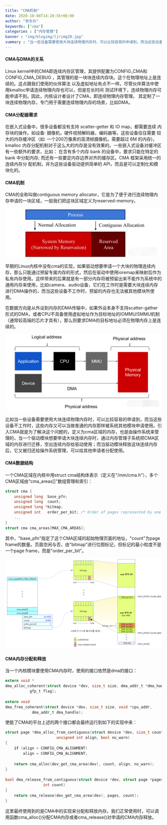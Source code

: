 ```yaml
---
title: "CMA机制"
date: 2020-10-08T14:28:55+08:00
author: "贺东升"
keywords: ["cma"]
categories : ["内存管理"]
banner : "img/blogimg/ljrimg20.jpg"
summary : "当一些设备需要使用大块连续物理内存时，可以比较容易的申请到，而当这些设备不工作时，这些内存又可以当做普通的内存那样被系统其他模块申请使用。引入CMA就是为了解决这个问题的，定义为cma区域的内存，也是由操作系统来管理的，当一个驱动模块想要申请大块连续内存时，通过内存管理子系统把CMA区域的内存进行迁移，空出连续内存给驱动使用；而当驱动模块释放这块连续内存后，它又被归还给操作系统管理，可以给其他申请者分配使用"
---
```


#### CMA与DMA的关系

Linux kernel中的CMA即连续内存区管理，其提供配置为CONFIG_CMA和CONFIG_CMA_DEBUG ，其管理的是一块块连续内存块。这个在物理地址上是连续的。这点跟我们使用的伙伴算法 以及虚拟地址有点不一样。尽管伙伴算法中使用kmalloc申请连续物理内存也可以，但是在长时间 测试环境下，连续物理内存可能申请不到。因此，内核设计者设计了CMA，即连续物理内存管理。 其定制了一块连续物理内存，专门用于需要连续物理内存的场景，比如DMA。



#### CMA分配器需求

在嵌入式设备中，很多设备都没有支持 scatter-getter 和 IO map，都需要连续 内存块的操作。如设备: 摄像机，硬件视频解码器，编码器等。这些设备往往需要 较大的内存缓冲区（如: 一个200万像素的高清帧摄像机，需要超过 6M 的内存)， kmalloc 内存分配机制对于这么大的内存是没有效果的。一些嵌入式设备对缓冲区 有一些额外的要求，比如： 在含有多个内存 bank 的设备中，要求只能在特定的 bank 中分配内存; 而还有一些要定内存边界对齐的缓存区。CMA 框架采用统一的连续内存分 配机制，并为这些设备驱动提供简单的 API，而且是可以定制化和模块化的。



#### CMA机制

CMA的全称叫做contiguous memory allocator，它是为了便于进行连续物理内存申请的一块区域，一般我们把这块区域定义为reserved-memory。

![](imgs/1.jpg)

早期的Linux内核中没有cma的实现，如果驱动想要申请一个大块的物理连续内存，那么只能通过预留专属内存的形式，然后在驱动中使用ioremap来映射后作为私有内存使用。这样带来的后果就是有一部分内存将被预留出来不能作为系统中的通用内存来使用，比如camera、audio设备，它们在工作时是需要大块连续内存进行DMA操作的，而当这些设备不工作时，预留的内存也无法被其他模块所使用。

在数据方向是从外设到内存的DMA传输中，如果外设本身不支持scatter-gather形式的DMA，或者CPU不具备使用虚拟地址作为目标地址的IOMMU/SMMU机制（通常较高端的芯片才具有），那么则要求DMA的目标地址必须在物理内存上是连续的。

![](imgs/2.jpg)

比如当一些设备需要使用大块连续物理内存时，可以比较容易的申请到，而当这些设备不工作时，这些内存又可以当做普通的内存那样被系统其他模块申请使用。引入CMA就是为了解决这个问题的，定义为cma区域的内存，也是由操作系统来管理的，当一个驱动模块想要申请大块连续内存时，通过内存管理子系统把CMA区域的内存进行迁移，空出连续内存给驱动使用；而当驱动模块释放这块连续内存后，它又被归还给操作系统管理，可以给其他申请者分配使用。



#### CMA数据结构

一个CMA区域在内核中用struct cma结构体表示（定义在"/mm/cma.h"），多个CMA区域由"cma_areas[]"数组管理和索引：

```c
struct cma {
    unsigned long  base_pfn;
    unsigned long  count;
    unsigned long *bitmap;
    unsigned int   order_per_bit; /* Order of pages represented by one bit */
    ...
}
struct cma cma_areas[MAX_CMA_AREAS];
```

其中，"base_pfn"指定了这个CMA区域的起始物理页面的地址，"count"为page frame的数量。页面空闲与否，由"bitmap"进行位图标记，但标记的最小粒度不是一个page frame，而是"order_per_bit"。

![](imgs/3.png)

#### CMA内存分配和释放

当一个内核模块要使用CMA内存时，使用的接口依然是dma的接口：

```c
extern void *
dma_alloc_coherent(struct device *dev, size_t size, dma_addr_t *dma_handle,
           gfp_t flag);

extern void
dma_free_coherent(struct device *dev, size_t size, void *cpu_addr,
            dma_addr_t dma_handle);
```

使能了CMA的平台上述的两个接口都会最终运行到如下的实现中来：

```c
struct page *dma_alloc_from_contiguous(struct device *dev, size_t count,
                       unsigned int align, bool no_warn)
{
    if (align > CONFIG_CMA_ALIGNMENT)
        align = CONFIG_CMA_ALIGNMENT;

    return cma_alloc(dev_get_cma_area(dev), count, align, no_warn);
}

bool dma_release_from_contiguous(struct device *dev, struct page *pages,
                 int count)
{
    return cma_release(dev_get_cma_area(dev), pages, count);
}
```

这里最终使用到的是CMA中的实现来分配和释放内存。我们正常使用时，可以调用函数cma_alloc()分配CMA内存或者cma_release()对申请的CMA内存释放。